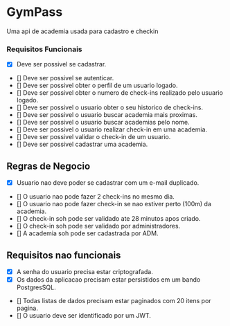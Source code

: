# GymPass

Uma api de academia usada para cadastro e checkin

### Requisitos Funcionais

- [x] Deve ser possivel se cadastrar.
- [] Deve ser possivel se autenticar.
- [] Deve ser possivel obter o perfil de um usuario logado.
- [] Deve ser possivel obter o numero de check-ins realizado pelo usuario logado.
- [] Deve ser possivel o usuario obter o seu historico de check-ins.
- [] Deve ser possivel o usuario buscar academia mais proximas.
- [] Deve ser possivel o usuario buscar academias pelo nome.
- [] Deve ser possivel o usuario realizar check-in em uma academia.
- [] Deve ser possivel validar o check-in de um usuario.
- [] Deve ser possivel cadastrar uma academia.

## Regras de Negocio

- [x] Usuario nao deve poder se cadastrar com um e-mail duplicado.
- [] O usuario nao pode fazer 2 check-ins no mesmo dia.
- [] O usuario nao pode fazer check-in se nao estiver perto (100m) da academia.
- [] O check-in soh pode ser validado ate 28 minutos apos criado.
- [] O check-in soh pode ser validado por administradores.
- [] A academia soh pode ser cadastrada por ADM.

## Requisitos nao funcionais

- [x] A senha do usuario precisa estar criptografada.
- [x] Os dados da aplicacao precisam estar persistidos em um bando PostgresSQL.
- [] Todas listas de dados precisam estar paginados com 20 itens por pagina.
- [] O usuario deve ser identificado por um JWT.
